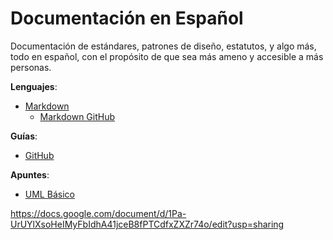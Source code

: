 Documentación en Español
========================

Documentación de estándares, patrones de diseño, estatutos, y algo más, todo
en español, con el propósito de que sea más ameno y accesible a más personas.

__Lenguajes__:
  - [Markdown](Markdown)
    - [Markdown GitHub](Markdown/GitHub_Flavores_Markdown.md)

__Guías__:
  - [GitHub](Guias/GitHub)

__Apuntes__:
  - [UML Básico](Apuntes/UML/basico.md)
  
  https://docs.google.com/document/d/1Pa-UrUYlXsoHeIMyFbIdhA41jceB8fPTCdfxZXZr74o/edit?usp=sharing
  
